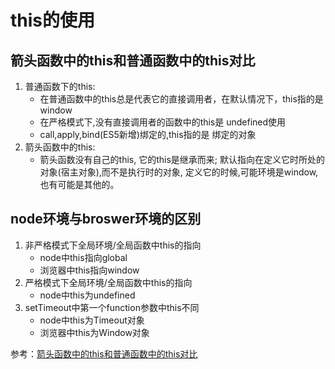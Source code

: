 # this的使用
## 箭头函数中的this和普通函数中的this对比
1. 普通函数下的this:
   * 在普通函数中的this总是代表它的直接调用者，在默认情况下，this指的是window
   * 在严格模式下,没有直接调用者的函数中的this是 undefined使用
   * call,apply,bind(ES5新增)绑定的,this指的是 绑定的对象
2. 箭头函数中的this:
   * 箭头函数没有自己的this, 它的this是继承而来; 默认指向在定义它时所处的对象(宿主对象),而不是执行时的对象, 定义它的时候,可能环境是window,也有可能是其他的。
## node环境与broswer环境的区别
1. 非严格模式下全局环境/全局函数中this的指向
   * node中this指向global
   * 浏览器中this指向window
2. 严格模式下全局环境/全局函数中this的指向
   * node中this为undefined
3. setTimeout中第一个function参数中this不同
   * node中this为Timeout对象
   * 浏览器中this为Window对象



参考：[箭头函数中的this和普通函数中的this对比](https://www.cnblogs.com/fanzhanxiang/p/8888963.html "cnblogs")